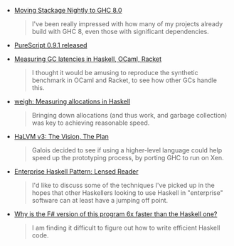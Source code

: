 <!-- 2016-06-02 -->

-   [Moving Stackage Nightly to GHC 8.0](https://www.fpcomplete.com/blog/2016/05/moving-stackage-nightly-ghc-8)

    > I've been really impressed with how many of my projects already build with GHC 8, even those with significant dependencies.

-   [PureScript 0.9.1 released](https://github.com/purescript/purescript/releases/tag/v0.9.1)

-   [Measuring GC latencies in Haskell, OCaml, Racket](http://prl.ccs.neu.edu/blog/2016/05/24/measuring-gc-latencies-in-haskell-ocaml-racket/)

    > I thought it would be amusing to reproduce the synthetic benchmark in OCaml and Racket, to see how other GCs handle this.

-   [weigh: Measuring allocations in Haskell](https://www.fpcomplete.com/blog/2016/05/weigh-package)

    > Bringing down allocations (and thus work, and garbage collection) was key to achieving reasonable speed.

-   [HaLVM v3: The Vision, The Plan](http://uhsure.com/halvm3.html)

    > Galois decided to see if using a higher-level language could help speed up the prototyping process, by porting GHC to run on Xen.

-   [Enterprise Haskell Pattern: Lensed Reader](http://michaelxavier.net/posts/2016-04-03-Enterprise-Haskell-Pattern-Lensed-Reader.html)

    > I'd like to discuss some of the techniques I've picked up in the hopes that other Haskellers looking to use Haskell in "enterprise" software can at least have a jumping off point.

-   [Why is the F# version of this program 6x faster than the Haskell one?](https://stackoverflow.com/questions/37526740/why-is-the-f-version-of-this-program-6x-faster-than-the-haskell-one)

    > I am finding it difficult to figure out how to write efficient Haskell code.
